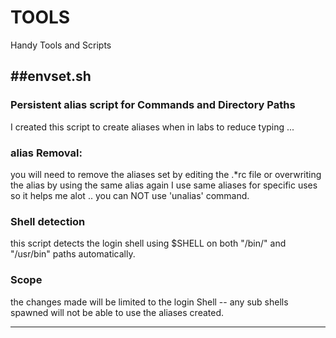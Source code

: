 # TOOLS
Handy Tools and Scripts


##envset.sh
-------------------
### Persistent alias script for Commands and Directory Paths
I created this script to create aliases when in labs to reduce typing ...

### alias Removal:
you will need to remove the aliases set by editing the .*rc file or overwriting the alias by using the same alias again 
I use same aliases for specific uses so it helps me alot ..
you can NOT use 'unalias' command.

### Shell detection
this script detects the  login shell using $SHELL on both "/bin/" and "/usr/bin" paths automatically.

### Scope
the changes made will be limited to the login Shell  --  any sub shells spawned will not be able to use the aliases created.

------------------
